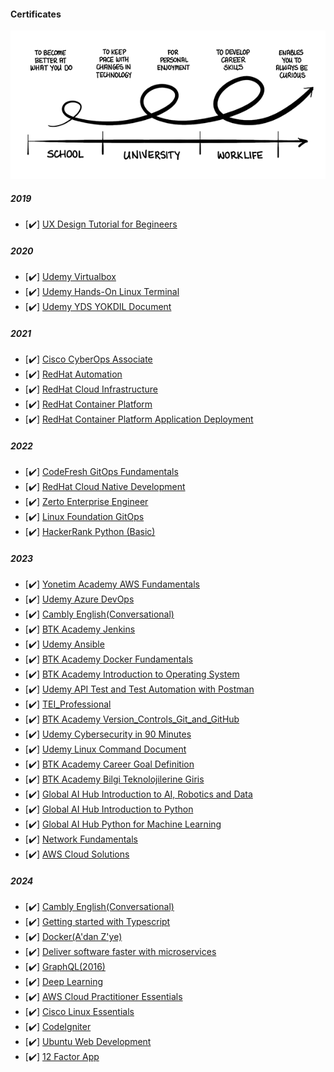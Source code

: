 #### Certificates

![Learner](/images/Lifelong_learning.jpg)

##### 2019

- [✔️] [UX Design Tutorial for Begineers](/2019/UX_Design_Tutorial_for_Beginners.pdf)


##### 2020 

- [✔️] [Udemy Virtualbox](/2020/VirtualBox_with_virtual_machine.pdf)
- [✔️] [Udemy Hands-On Linux Terminal](/2020/Hands-On-Linux-Terminal.pdf)
- [✔️] [Udemy YDS YOKDIL Document](/2020/yds.pdf)

##### 2021 

- [✔️] [Cisco CyberOps Associate](/2021/Cisco_CyberOps_Associate.pdf)
- [✔️] [RedHat Automation](/2021/RedHat_Automation.pdf)
- [✔️] [RedHat Cloud Infrastructure](/2021/RedHat_Cloud_Infrastructure.pdf)
- [✔️] [RedHat Container Platform](/2021/RedHat_Container_Platform.pdf)
- [✔️] [RedHat Container Platform Application Deployment](/2021/RedHat_Container_Platform_Application_Deployment.pdf)

##### 2022

- [✔️] [CodeFresh GitOps Fundamentals](/2022/CodeFresh_GitOps_Fundamentals.pdf)
- [✔️] [RedHat Cloud Native Development](/2022/RedHat_Cloud-Native_Development.pdf)
- [✔️] [Zerto Enterprise Engineer](/2022/RedHat_Cloud_Infrastructure.pdf)
- [✔️] [Linux Foundation GitOps](/2022/LinuxFoundation_GitOps.pdf)
- [✔️] [HackerRank Python (Basic)](/2022/python_basic_certificate.pdf)
  
##### 2023

- [✔️] [Yonetim Academy AWS Fundamentals](/2023/AWS_Foundational_Level_Cloud_Practitioner_Essentials.pdf)
- [✔️] [Udemy Azure DevOps](/2023/Azure_DevOps.pdf)
- [✔️] [Cambly English(Conversational)](/2023/Cambly_Certificate.pdf)
- [✔️] [BTK Academy Jenkins](/2023/DevOps_Solutions_(Jenkins)_Certificates.pdf)
- [✔️] [Udemy Ansible](/2023/DevOps-Ansible-Zero-to-Hero.pdf)
- [✔️] [BTK Academy Docker Fundamentals](/2023/Docker_Fundamentals_Certificates.pdf)
- [✔️] [BTK Academy Introduction to Operating System](/2023/Introduction_to_Operating_System_Certificates.pdf)
- [✔️] [Udemy API Test and Test Automation with Postman](/2023/Postman_ile_API_(Arayuz)_Testi_ve_Test_Otomasyonu.pdf)
- [✔️] [TEI_Professional](/2023/TEI_Professional.jpg)
- [✔️] [BTK Academy Version_Controls_Git_and_GitHub](/2023/Version_Controls_Git_and_GitHub.pdf)
- [✔️] [Udemy Cybersecurity in 90 Minutes](/2023/Cybersecurity_in_90Minutes.pdf)
- [✔️] [Udemy Linux Command Document](/2023/Linux-Fundamentals.pdf)
- [✔️] [BTK Academy Career Goal Definition](/2023/Kariyerde_Hedef_Belirleme_Sertifika.pdf)
- [✔️] [BTK Academy Bilgi Teknolojilerine Giris](/2023/Bilgi_Teknolojilerine_Giri__Sertifika.pdf)
- [✔️] [Global AI Hub Introduction to AI, Robotics and Data](/2023/Nurdan%20Kolay-Introduction%20to%20AI,%20Robotics%20and%20Data-Global%20AI%20Hub.pdf)
- [✔️] [Global AI Hub Introduction to Python](/2023/Nurdan%20Kolay-Introduction%20to%20Python-Global%20AI%20Hub.pdf)
- [✔️] [Global AI Hub Python for Machine Learning](/2023/Nurdan%20Kolay-Python%20for%20Machine%20Learning-Global%20AI%20Hub.pdf)
- [✔️] [Network Fundamentals](/2023/Network_Fundamentals.pdf)
- [✔️] [AWS Cloud Solutions](/2023/AWS_Cloud_Solutions.pdf)

##### 2024

- [✔️] [Cambly English(Conversational)](/2024/Cambly_Certificate.pdf)
- [✔️] [Getting started with Typescript](/2024/Getting_started_with_TypeScript.pdf)
- [✔️] [Docker(A'dan Z'ye)](/2024/Docker.pdf)
- [✔️] [Deliver software faster with microservices](/2024/Deliver_software_faster_with_microservices.pdf)
- [✔️] [GraphQL(2016)](/2024/GraphQL.pdf)
- [✔️] [Deep Learning](/2024/Deep_Learning.pdf)
- [✔️] [AWS Cloud Practitioner Essentials](/2024/AWS_Cloud_Practitioner_Essentials.pdf)
- [✔️] [Cisco Linux Essentials](/2024/Cisco_LinuxEssentials_certificate.pdf)
- [✔️] [CodeIgniter](/2024/CodeIgniter.pdf)
- [✔️] [Ubuntu Web Development](/2024/Ubuntu_web_development_setup.pdf)
- [✔️] [12 Factor App](/2024/12-Factor-App.pdf)